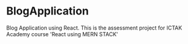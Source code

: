 # BlogApplication
 Blog Application using React. This is the assessment project for ICTAK Academy course 'React using MERN STACK'
